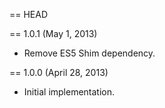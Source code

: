 == HEAD

== 1.0.1 (May 1, 2013)

* Remove ES5 Shim dependency.

== 1.0.0 (April 28, 2013)

* Initial implementation.
